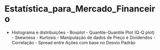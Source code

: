 # Estatística_para_Mercado_Financeiro
- Histograma e distribuições  - Boxplot  - Quantile-Quantile Plot (Q-Q plot)  - Skewness  - Kurtosis  - Manipulação de dados de Preço e Dividendos  - Correlação  - Spread entre Ações com base no Desvio Padrão
